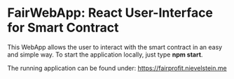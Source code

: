# FairWebApp: React User-Interface for Smart Contract

This WebApp allows the user to interact with the smart contract in an easy and simple way. To start the application locally, just type **npm start**.

The running application can be found under: https://fairprofit.nievelstein.me
